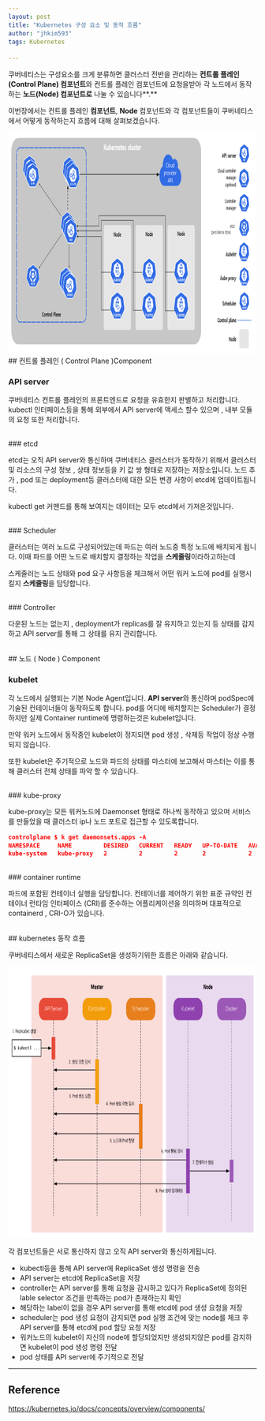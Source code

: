 ```yaml
---
layout: post
title: "Kubernetes 구성 요소 및 동작 흐름"
author: "jhkim593"
tags: Kubernetes

---
```

쿠버네티스는 구성요소를 크게 분류하면 클러스터 전반을 관리하는 **컨트롤 플레인(Control Plane) 컴포넌트**와 컨트롤 플레인 컴포넌트에 요청을받아 각 노드에서 동작 하는 **노드(Node) 컴포넌트로** 나눌 수 있습니다**.**

이번장에서는 컨트롤 플레인 **컴포넌트**, **Node** 컴포넌트와 각 컴포넌트들이 쿠버네티스에서 어떻게 동작하는지 흐름에 대해 살펴보겠습니다.

<img src="/assets/images/15/1.png"  width="800" height="450"/>

<br>
## 컨트롤 플레인 ( Control Plane )Component

### API server

쿠버네티스 컨트롤 플레인의 프론트엔드로 요청을 유효한지 판별하고 처리합니다. kubectl 인터페이스등을 통해 외부에서 API server에 액세스 할수 있으며 , 내부 모듈의 요청 또한 처리합니다.

<br>
### etcd

etcd는 오직 API server와 통신하며 쿠버네티스 클러스터가 동작하기 위해서 클러스터 및 리소스의 구성 정보 , 상태 정보등을 키 값 쌍 형태로 저장하는 저장소입니다. 노드 추가 , pod 또는 deployment등 클러스터에 대한 모든 변경 사항이 etcd에 업데이트됩니다.

kubectl get 커맨드를 통해 보여지는 데이터는 모두 etcd에서 가져온것입니다.

<br>
### Scheduler

클러스터는 여러 노드로 구성되어있는데 파드는 여러 노드중 특정 노드에 배치되게 됩니다.  이때 파드를 어떤 노드로 배치할지 결정하는 작업을 **스케줄링**이라하고하는데

스케줄러는 노드 상태와 pod 요구 사항등을 체크해서 어떤 워커 노드에 pod를 실행시킬지 **스케줄링**을 담당합니다.

<br>
### Controller

다운된 노드는 없는지 , deployment가 replicas를 잘 유지하고 있는지 등 상태를 감지하고 API server를 통해 그 상태를 유지 관리합니다.

<br>
## 노드 ( Node ) Component

### kubelet

각 노드에서 실행되는 기본 Node Agent입니다. **API server**와 통신하며 podSpec에 기술된 컨테이너들이 동작하도록 합니다. pod를 어디에 배치할지는 Scheduler가 결정하지만 실제 Container runtime에 명령하는것은 kubelet입니다.

만약 워커 노드에서 동작중인 kubelet이 정지되면 pod 생성 , 삭제등 작업이 정상 수행되지 않습니다.

또한 kubelet은 주기적으로 노드와 파드의 상태를 마스터에 보고해서 마스터는 이를 통해 클러스터 전체 상태를 파악 할 수 있습니다.

<br>
### kube-proxy

kube-proxy는 모든 워커노드에 Daemonset 형태로 하나씩 동작하고 있으며 서비스를 만들었을 때 클러스터 ip나 노드 포트로 접근할 수 있도록합니다.

```json
controlplane $ k get daemonsets.apps -A
NAMESPACE     NAME         DESIRED   CURRENT   READY   UP-TO-DATE   AVAILABLE   NODE SELECTOR            AGE
kube-system   kube-proxy   2         2         2       2            2           kubernetes.io/os=linux   6d
```
<br>
### container runtime

파드에 포함된 컨테이너 실행을 담당합니다. 컨테이너를 제어하기 위한 표준 규약인 컨테이너 런타임 인터페이스 (CRI)를 준수하는 어플리케이션을 의미하며 대표적으로 containerd , CRI-O가 있습니다.

<br>
## kubernetes 동작 흐름

쿠버네티스에서 새로운 ReplicaSet을 생성하기위한 흐름은 아래와 같습니다.

<img src="/assets/images/15/2.png"  width="700" height="550"/>

각 컴포넌트들은 서로 통신하지 않고 오직 API server와 통신하게됩니다.

- kubectl등을 통해 API server에 ReplicaSet 생성 명령을 전송
- API server는 etcd에 ReplicaSet을 저장
- controller는 API server를 통해 요청을 감시하고 있다가 ReplicaSet에 정의된 lable selector 조건을 만족하는 pod가 존재하는지 확인
- 해당하는 label이 없을 경우 API server를 통해 etcd에 pod 생성 요청을 저장
- scheduler는 pod 생성 요청이 감지되면 pod 실행 조건에 맞는 node를 체크 후 API server를 통해 etcd에 pod 할당 요청 저장
- 워커노드의 kubelet이 자신의 node에 할당되었지만 생성되지않은 pod를 감지하면 kubelet이 pod 생성 명령 전달
- pod 상태를 API server에 주기적으로 전달


---

## Reference

<https://kubernetes.io/docs/concepts/overview/components/>
